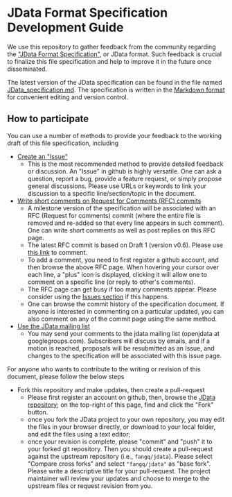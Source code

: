 # JData Format Specification Development Guide

We use this repository to gather feedback from the community regarding the 
["JData Format Specification"](JData_specification.md), or JData format. Such 
feedback is crucial to finalize this file specification and help to improve
it in the future once disseminated. 

The latest version of the JData specification can be found in the file named 
[JData_specification.md](JData_specification.md). The specification is written
in the [Markdown format](https://github.com/adam-p/markdown-here/wiki/Markdown-Cheatsheet) 
for convenient editing and version control.

## How to participate

You can use a number of methods to provide your feedback to the working 
draft of this file specification, including

- [Create an "Issue"](https://github.com/fangq/jdata/issues)
  - This is the most recommended method to provide detailed feedback or 
    discussion. An "Issue" in github is highly versatile. One can ask a 
    question, report a bug, provide a feature request, or simply propose
    general discussions. Please use URLs or keywords to link your discussion 
    to a specific line/section/topic in the document.
- [Write short comments on Request for Comments (RFC) commits](https://github.com/fangq/jdata/commit/1c914997aca50bca284ab97f3cbb664e07e6aa3b)
  - A milestone version of the specification will be associated with an
    RFC (Request for comments) commit (where the entire file is removed
    and re-added so that every line appears in such comment). One can
    write short comments as well as post replies on this RFC page. 
  - The latest RFC commit is based on Draft 1 (version v0.6). Please use
    [this link](https://github.com/fangq/jdata/commit/1c914997aca50bca284ab97f3cbb664e07e6aa3b) to comment.
  - To add a comment, you need to first register a github account, and then 
    browse the above RFC page. When hovering your cursor over each line, a 
    "plus" icon is displayed, clicking it will allow one to comment on a 
    specific line (or reply to other's comments).
  - The RFC page can get busy if too many comments appear. Please consider 
    using the [Issues section](https://github.com/fangq/jdata/issues) if this happens.
  - One can browse the commit history of the specification document. If
    anyone is interested in commenting on a particular updated, you can also
    comment on any of the commit page using the same method.
- [Use the JData mailing list](https://groups.google.com/forum/#!forum/openjdata)
  - You may send your comments to the jdata mailing list (openjdata at googlegroups.com). 
    Subscribers will discuss by emails, and if a motion is reached, proposals
    will be resubmitted as an Issue, and changes to the specification will be
    associated with this issue page.

For anyone who wants to contribute to the writing or revision of this document,
please follow the below steps

- Fork this repository and make updates, then create a pull-request
  - Please first register an account on github, then, browse the 
    [JData repository](https://github.com/fangq/jdata);
    on the top-right of this page, find and click the "Fork" button.
  - once you fork the JData project to your own repository, you may edit the
    files in your browser directly, or download to your local folder, and 
    edit the files using a text editor;
  - once your revision is complete, please "commit" and "push" it to your forked
    git repository. Then you should create a pull-request against the upstream
    repository (i.e., `fangq/jdata`). Please select "Compare cross forks" and 
    select `"fangq/jdata"` as "base fork". Please write a descriptive title for
    your pull-request. The project maintainer will review your updates
    and choose to merge to the upstream files or request revision from you.
    
